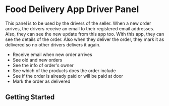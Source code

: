 # Food Delivery App Driver Panel
<p>This panel is to be used by the drivers of the seller. When a new order arrives, the drivers 
receive an email to their registered email addresses. Also, they can see the new update from this app 
too. With this app, they can see the details of the order. Also when they deliver the order, they mark it
as delivered so no other drivers delivers it again.</p>

<ul>
    <li>Receive email when new order arrives</li>
    <li>See old and new orders</li>
    <li>See the info of order's owner</li>
    <li>See which of the products does the order include</li>
    <li>See if the order is already paid or will be paid at door</li>
    <li>Mark the order as delivered</li>
</ul>

## Getting Started


